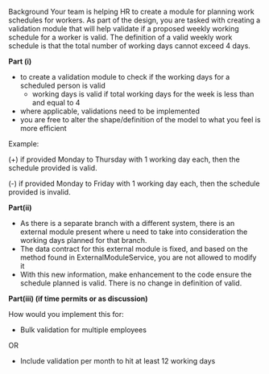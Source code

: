 Background
Your team is helping HR to create a module for planning work schedules for workers.  As part of the design, you are tasked with creating a validation module that will help validate if a proposed weekly working schedule for a worker is valid.  The definition of a valid weekly work schedule is that the total number of working days cannot exceed 4 days.  

**Part (i)**
- to create a validation module to check if the working days for a scheduled person is valid
    - working days is valid if total working days for the week is less than and equal to 4
- where applicable, validations need to be implemented
- you are free to alter the shape/definition of the model to what you feel is more efficient

Example: 

(+) if provided Monday to Thursday with 1 working day each, then the schedule provided is valid.

(-) if provided Monday to Friday with 1 working day each, then the schedule provided is invalid.

**Part(ii)**
- As there is a separate branch with a different system, there is an external module present where u need to take
into consideration the working days planned for that branch.
- The data contract for this external module is fixed, and based on the method found in ExternalModuleService, you are
not allowed to modify it
- With this new information, make enhancement to the code ensure the schedule planned is valid.  There is no change
in definition of valid.

**Part(iii) (if time permits or as discussion)**

How would you implement this for:
- Bulk validation for multiple employees

OR
- Include validation per month to hit at least 12 working days 
